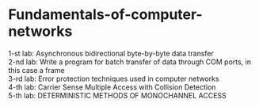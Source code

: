 # Fundamentals-of-computer-networks
1-st lab: Asynchronous bidirectional byte-by-byte data transfer <br />
2-nd lab: Write a program for batch transfer of data through COM ports, in this case a frame <br />
3-rd lab: Error protection techniques used in computer networks<br />
4-th lab: Carrier Sense Multiple Access with Collision Detection<br />
5-th lab:  DETERMINISTIC METHODS OF MONOCHANNEL ACCESS<br />
